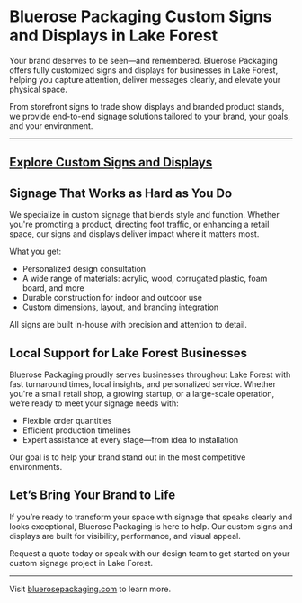 # Bluerose Packaging Custom Signs and Displays in Lake Forest

Your brand deserves to be seen—and remembered. Bluerose Packaging offers fully customized signs and displays for businesses in Lake Forest, helping you capture attention, deliver messages clearly, and elevate your physical space.

From storefront signs to trade show displays and branded product stands, we provide end-to-end signage solutions tailored to your brand, your goals, and your environment.

---
[Explore Custom Signs and Displays](https://www.bluerosepackaging.com/product-category/custom-products/signs-and-displays/)
---

## Signage That Works as Hard as You Do

We specialize in custom signage that blends style and function. Whether you're promoting a product, directing foot traffic, or enhancing a retail space, our signs and displays deliver impact where it matters most.

What you get:

- Personalized design consultation  
- A wide range of materials: acrylic, wood, corrugated plastic, foam board, and more  
- Durable construction for indoor and outdoor use  
- Custom dimensions, layout, and branding integration  

All signs are built in-house with precision and attention to detail.

## Local Support for Lake Forest Businesses

Bluerose Packaging proudly serves businesses throughout Lake Forest with fast turnaround times, local insights, and personalized service. Whether you're a small retail shop, a growing startup, or a large-scale operation, we’re ready to meet your signage needs with:

- Flexible order quantities  
- Efficient production timelines  
- Expert assistance at every stage—from idea to installation  

Our goal is to help your brand stand out in the most competitive environments.

## Let’s Bring Your Brand to Life

If you’re ready to transform your space with signage that speaks clearly and looks exceptional, Bluerose Packaging is here to help. Our custom signs and displays are built for visibility, performance, and visual appeal.

Request a quote today or speak with our design team to get started on your custom signage project in Lake Forest.

---
Visit [bluerosepackaging.com](https://www.bluerosepackaging.com) to learn more.
